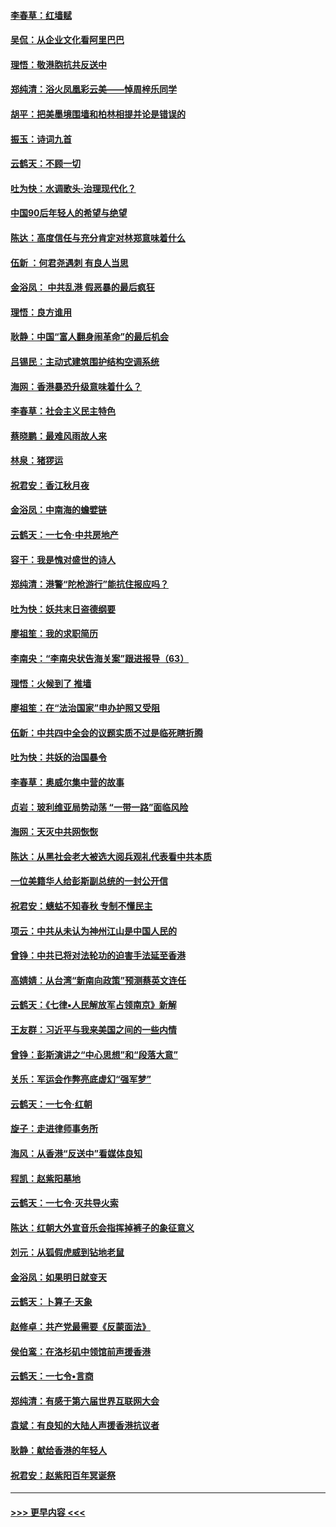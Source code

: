 #### [李春草：红墙赋](../pages/nsc993/n11646389.md?t=11112211) 
#### [吴侃：从企业文化看阿里巴巴](../pages/nsc993/n11645476.md?t=11112211) 
#### [理悟：敬港胞抗共反送中](../pages/nsc993/n11645466.md?t=11112211) 
#### [郑纯清：浴火凤凰彩云美——悼周梓乐同学](../pages/nsc993/n11645155.md?t=11112211) 
#### [胡平：把美墨境围墙和柏林相提并论是错误的](../pages/nsc993/n11645134.md?t=11112211) 
#### [振玉：诗词九首](../pages/nsc993/n11644081.md?t=11112211) 
#### [云鹤天：不顾一切](../pages/nsc993/n11643508.md?t=11112211) 
#### [吐为快：水调歌头·治理现代化？](../pages/nsc993/n11643485.md?t=11112211) 
#### [中国90后年轻人的希望与绝望](../pages/nsc993/n11642317.md?t=11112211) 
#### [陈达：高度信任与充分肯定对林郑意味着什么](../pages/nsc993/n11641441.md?t=11112211) 
#### [伍新 ：何君尧遇刺 有良人当思](../pages/nsc993/n11641503.md?t=11112211) 
#### [金浴凤： 中共乱港  假恶暴的最后疯狂](../pages/nsc993/n11641495.md?t=11112211) 
#### [理悟：良方谁用](../pages/nsc993/n11641463.md?t=11112211) 
#### [耿静：中国“富人翻身闹革命”的最后机会](../pages/nsc993/n11640655.md?t=11112211) 
#### [吕锡民：主动式建筑围护结构空调系统](../pages/nsc993/n11640168.md?t=11112211) 
#### [海网：香港暴恐升级意味着什么？](../pages/nsc993/n11635904.md?t=11112211) 
#### [李春草：社会主义民主特色](../pages/nsc993/n11634657.md?t=11112211) 
#### [蔡晓鹏：最难风雨故人来](../pages/nsc993/n11633145.md?t=11112211) 
#### [林泉：猪猡运](../pages/nsc993/n11631469.md?t=11112211) 
#### [祝君安：香江秋月夜](../pages/nsc993/n11631440.md?t=11112211) 
#### [金浴凤：中南海的蟾嬖链](../pages/nsc993/n11631290.md?t=11112211) 
#### [云鹤天：一七令·中共房地产](../pages/nsc993/n11630084.md?t=11112211) 
#### [容干：我是愧对盛世的诗人](../pages/nsc993/n11630059.md?t=11112211) 
#### [郑纯清：港警“陀枪游行”能抗住报应吗？](../pages/nsc993/n11629999.md?t=11112211) 
#### [吐为快：妖共末日盗德纲要](../pages/nsc993/n11628610.md?t=11112211) 
#### [廖祖笙：我的求职简历](../pages/nsc993/n11628492.md?t=11112211) 
#### [李南央：“李南央状告海关案”跟进报导（63）](../pages/nsc993/n11627039.md?t=11112211) 
#### [理悟：火候到了 推墙](../pages/nsc993/n11626917.md?t=11112211) 
#### [廖祖笙：在“法治国家”申办护照又受阻](../pages/nsc993/n11626500.md?t=11112211) 
#### [伍新：中共四中全会的议题实质不过是临死瞎折腾](../pages/nsc993/n11621774.md?t=11112211) 
#### [吐为快：共妖的治国暴令](../pages/nsc993/n11621401.md?t=11112211) 
#### [李春草：奥威尔集中营的故事](../pages/nsc993/n11621373.md?t=11112211) 
#### [贞岩：玻利维亚局势动荡 “一带一路”面临风险](../pages/nsc993/n11619480.md?t=11112211) 
#### [海网：天灭中共网恢恢](../pages/nsc993/n11618261.md?t=11112211) 
#### [陈达：从黑社会老大被选大阅兵观礼代表看中共本质](../pages/nsc993/n11618229.md?t=11112211) 
#### [一位美籍华人给彭斯副总统的一封公开信](../pages/nsc993/n11616906.md?t=11112211) 
#### [祝君安：蟪蛄不知春秋  专制不懂民主](../pages/nsc993/n11616882.md?t=11112211) 
#### [项云：中共从未认为神州江山是中国人民的](../pages/nsc993/n11616763.md?t=11112211) 
#### [曾铮：中共已将对法轮功的迫害手法延至香港](../pages/nsc993/n11616561.md?t=11112211) 
#### [高婧婧：从台湾“新南向政策”预测蔡英文连任](../pages/nsc993/n11616518.md?t=11112211) 
#### [云鹤天：《七律▪人民解放军占领南京》新解](../pages/nsc993/n11616490.md?t=11112211) 
#### [王友群：习近平与我来美国之间的一些内情](../pages/nsc993/n11615052.md?t=11112211) 
#### [曾铮：彭斯演讲之“中心思想”和“段落大意”](../pages/nsc993/n11615020.md?t=11112211) 
#### [关乐：军运会作弊亮底虚幻“强军梦”](../pages/nsc993/n11615008.md?t=11112211) 
#### [云鹤天：一七令‧红朝](../pages/nsc993/n11615000.md?t=11112211) 
#### [旋子：走进律师事务所](../pages/nsc993/n11614894.md?t=11112211) 
#### [海风：从香港“反送中”看媒体良知](../pages/nsc993/n11614480.md?t=11112211) 
#### [程凯：赵紫阳墓地](../pages/nsc993/n11614464.md?t=11112211) 
#### [云鹤天：一七令‧灭共导火索](../pages/nsc993/n11613471.md?t=11112211) 
#### [陈达：红朝大外宣音乐会指挥掉裤子的象征意义](../pages/nsc993/n11613456.md?t=11112211) 
#### [刘元：从狐假虎威到钻地老鼠](../pages/nsc993/n11612832.md?t=11112211) 
#### [金浴凤：如果明日就变天](../pages/nsc993/n11611135.md?t=11112211) 
#### [云鹤天：卜算子‧天象](../pages/nsc993/n11609023.md?t=11112211) 
#### [赵修卓：共产党最需要《反蒙面法》](../pages/nsc993/n11608006.md?t=11112211) 
#### [侯伯鸾：在洛杉矶中领馆前声援香港](../pages/nsc993/n11607802.md?t=11112211) 
#### [云鹤天：一七令•言商](../pages/nsc993/n11606248.md?t=11112211) 
#### [郑纯清：有感于第六届世界互联网大会](../pages/nsc993/n11604718.md?t=11112211) 
#### [袁斌：有良知的大陆人声援香港抗议者](../pages/nsc993/n11603673.md?t=11112211) 
#### [耿静：献给香港的年轻人](../pages/nsc993/n11602462.md?t=11112211) 
#### [祝君安：赵紫阳百年冥诞祭](../pages/nsc993/n11601386.md?t=11112211) 

----
#### [ >>> 更早内容 <<< ](../indexes/nsc993-earlier.md)
